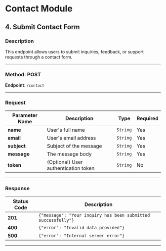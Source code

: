 # Contact Module

## 4. Submit Contact Form

### Description
This endpoint allows users to submit inquiries, feedback, or support requests through a contact form.

---

### Method: **POST**

**Endpoint**: `/contact`

---

### Request

| Parameter Name | Description                   | Type      | Required |
|----------------|-------------------------------|-----------|----------|
| **name**       | User's full name              | `String`  | Yes      |
| **email**      | User's email address          | `String`  | Yes      |
| **subject**    | Subject of the message        | `String`  | Yes      |
| **message**    | The message body              | `String`  | Yes      |
| **token**      | (Optional) User authentication token | `String` | No       |

---

### Response

| Status Code | Description                                     |
|-------------|-------------------------------------------------|
| **201**     | `{"message": "Your inquiry has been submitted successfully"}` |
| **400**     | `{"error": "Invalid data provided"}`            |
| **500**     | `{"error": "Internal server error"}`            |

---


